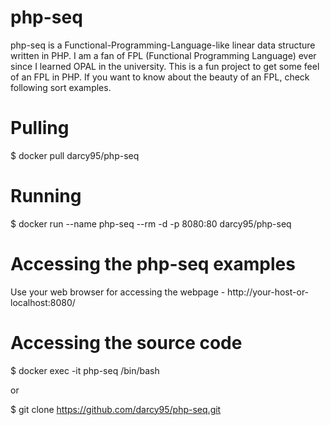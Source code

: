 # php-seq

php-seq is a Functional-Programming-Language-like linear data structure written in PHP. I am a fan of FPL (Functional Programming Language) ever since I learned OPAL in the university. This is a fun project to get some feel of an FPL in PHP. If you want to know about the beauty of an FPL, check following sort examples.

# Pulling

$ docker pull darcy95/php-seq

# Running

$ docker run --name php-seq --rm -d -p 8080:80 darcy95/php-seq

# Accessing the php-seq examples

Use your web browser for accessing the webpage - http://your-host-or-localhost:8080/

# Accessing the source code

$ docker exec -it php-seq /bin/bash

or

$ git clone https://github.com/darcy95/php-seq.git
